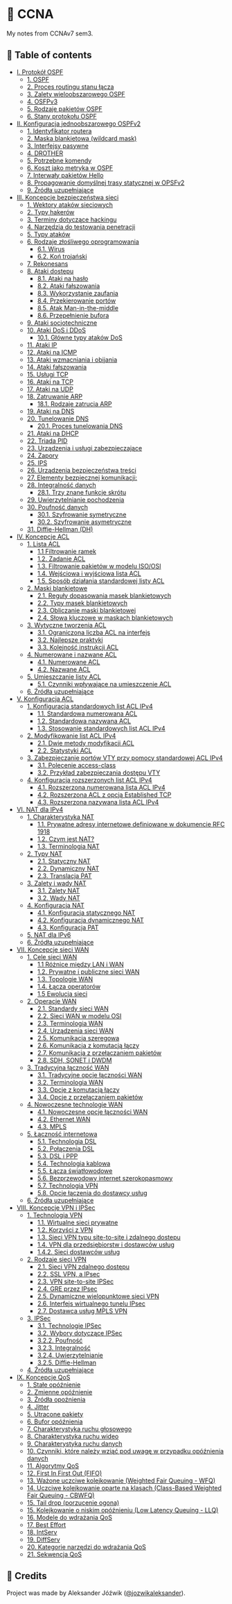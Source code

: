 # 📝 CCNA

My notes from CCNAv7 sem3.

## 📜 Table of contents

<ul>
<li><a href="#i.-protokół-ospf">I. Protokół OSPF</a>
<ul>
<li><a href="#ospf">1. OSPF</a></li>
<li><a href="#proces-routingu-stanu-łącza">2. Proces routingu stanu łącza</a></li>
<li><a href="#zalety-wieloobszarowego-ospf">3. Zalety wieloobszarowego OSPF</a></li>
<li><a href="#osfpv3">4. OSFPv3</a></li>
<li><a href="#rodzaje-pakietów-ospf">5. Rodzaje pakietów OSPF</a></li>
<li><a href="#stany-protokołu-ospf">6. Stany protokołu OSPF</a></li>
</ul></li>
<li><a href="#ii.-konfiguracja-jednoobszarowego-ospfv2">II. Konfiguracja jednoobszarowego OSPFv2</a>
<ul>
<li><a href="#identyfikator-routera">1. Identyfikator routera</a></li>
<li><a href="#maska-blankietowa-wildcard-mask">2. Maska blankietowa (wildcard mask)</a></li>
<li><a href="#interfejsy-pasywne">3. Interfejsy pasywne</a></li>
<li><a href="#drother">4. DROTHER</a></li>
<li><a href="#potrzebne-komendy">5. Potrzebne komendy</a></li>
<li><a href="#koszt-jako-metryka-w-ospf">6. Koszt jako metryka w OSPF</a></li>
<li><a href="#interwały-pakietów-hello">7. Interwały pakietów Hello</a></li>
<li><a href="#propagowanie-domyślnej-trasy-statycznej-w-opsfv2">8. Propagowanie domyślnej trasy statycznej w OPSFv2</a></li>
<li><a href="#źródła-uzupełniające">9. Źródła uzupełniające</a></li>
</ul></li>
<li><a href="#iii.-koncepcje-bezpieczeństwa-sieci">III. Koncepcje bezpieczeństwa sieci</a>
<ul>
<li><a href="#wektory-ataków-sieciowych">1. Wektory ataków sieciowych</a></li>
<li><a href="#typy-hakerów">2. Typy hakerów</a></li>
<li><a href="#terminy-dotyczące-hackingu">3. Terminy dotyczące hackingu</a></li>
<li><a href="#narzędzia-do-testowania-penetracji">4. Narzędzia do testowania penetracji</a></li>
<li><a href="#typy-ataków">5. Typy ataków</a></li>
<li><a href="#rodzaje-złośliwego-oprogramowania">6. Rodzaje złośliwego oprogramowania</a>
<ul>
<li><a href="#wirus">6.1. Wirus</a></li>
<li><a href="#koń-trojański">6.2. Koń trojański</a></li>
</ul></li>
<li><a href="#rekonesans">7. Rekonesans</a></li>
<li><a href="#ataki-dostępu">8. Ataki dostępu</a>
<ul>
<li><a href="#ataki-na-hasło">8.1. Ataki na hasło</a></li>
<li><a href="#ataki-fałszowania">8.2. Ataki fałszowania</a></li>
<li><a href="#wykorzystanie-zaufania">8.3. Wykorzystanie zaufania</a></li>
<li><a href="#przekierowanie-portów">8.4. Przekierowanie portów</a></li>
<li><a href="#atak-man-in-the-middle">8.5. Atak Man-in-the-middle</a></li>
<li><a href="#przepełnienie-bufora">8.6. Przepełnienie bufora</a></li>
</ul></li>
<li><a href="#ataki-socjotechniczne">9. Ataki socjotechniczne</a></li>
<li><a href="#ataki-dos-i-ddos">10. Ataki DoS i DDoS</a>
<ul>
<li><a href="#główne-typy-ataków-dos">10.1. Główne typy ataków DoS</a></li>
</ul></li>
<li><a href="#ataki-ip">11. Ataki IP</a></li>
<li><a href="#ataki-na-icmp">12. Ataki na ICMP</a></li>
<li><a href="#ataki-wzmacniania-i-obijania">13. Ataki wzmacniania i obijania</a></li>
<li><a href="#ataki-fałszowania-1">14. Ataki fałszowania</a></li>
<li><a href="#usługi-tcp">15. Usługi TCP</a></li>
<li><a href="#ataki-na-tcp">16. Ataki na TCP</a></li>
<li><a href="#ataki-na-udp">17. Ataki na UDP</a></li>
<li><a href="#zatruwanie-arp">18. Zatruwanie ARP</a>
<ul>
<li><a href="#rodzaje-zatrucia-arp">18.1. Rodzaje zatrucia ARP</a></li>
</ul></li>
<li><a href="#ataki-na-dns">19. Ataki na DNS</a></li>
<li><a href="#tunelowanie-dns">20. Tunelowanie DNS</a>
<ul>
<li><a href="#proces-tunelowania-dns">20.1. Proces tunelowania DNS</a></li>
</ul></li>
<li><a href="#ataki-na-dhcp">21. Ataki na DHCP</a></li>
<li><a href="#triada-pid">22. Triada PID</a></li>
<li><a href="#urządzenia-i-usługi-zabezpieczające">23. Urządzenia i usługi zabezpieczające</a></li>
<li><a href="#zapory">24. Zapory</a></li>
<li><a href="#ips">25. IPS</a></li>
<li><a href="#urządzenia-bezpieczeństwa-treści">26. Urządzenia bezpieczeństwa treści</a></li>
<li><a href="#elementy-bezpiecznej-komunikacji">27. Elementy bezpiecznej komunikacji:</a></li>
<li><a href="#integralność-danych">28. Integralność danych</a>
<ul>
<li><a href="#trzy-znane-funkcje-skrótu">28.1. Trzy znane funkcje skrótu</a></li>
</ul></li>
<li><a href="#uwierzytelnianie-pochodzenia">29. Uwierzytelnianie pochodzenia</a></li>
<li><a href="#poufność-danych">30. Poufność danych</a>
<ul>
<li><a href="#szyfrowanie-symetryczne">30.1. Szyfrowanie symetryczne</a></li>
<li><a href="#szyfrowanie-asymetryczne">30.2. Szyfrowanie asymetryczne</a></li>
</ul></li>
<li><a href="#diffie-hellman-dh">31. Diffie-Hellman (DH)</a></li>
</ul></li>
<li><a href="#iv.-koncepcje-acl">IV. Koncepcje ACL</a>
<ul>
<li><a href="#lista-acl">1. Lista ACL</a>
<ul>
<li><a href="#filtrowanie-ramek">1.1 Filtrowanie ramek</a></li>
<li><a href="#zadanie-acl">1.2. Zadanie ACL</a></li>
<li><a href="#filtrowanie-pakietów-w-modelu-isoosi">1.3. Filtrowanie pakietów w modelu ISO/OSI</a></li>
<li><a href="#wejściowa-i-wyjściowa-lista-acl">1.4. Wejściowa i wyjściowa lista ACL</a></li>
<li><a href="#sposób-działania-standardowej-listy-acl">1.5. Sposób działania standardowej listy ACL</a></li>
</ul></li>
<li><a href="#maski-blankietowe">2. Maski blankietowe</a>
<ul>
<li><a href="#reguły-dopasowania-masek-blankietowych">2.1. Reguły dopasowania masek blankietowych</a></li>
<li><a href="#typy-masek-blankietowych">2.2. Typy masek blankietowych</a></li>
<li><a href="#obliczanie-maski-blankietowej">2.3. Obliczanie maski blankietowej</a></li>
<li><a href="#słowa-kluczowe-w-maskach-blankietowych">2.4. Słowa kluczowe w maskach blankietowych</a></li>
</ul></li>
<li><a href="#wytyczne-tworzenia-acl">3. Wytyczne tworzenia ACL</a>
<ul>
<li><a href="#ograniczona-liczba-acl-na-interfejs">3.1. Ograniczona liczba ACL na interfejs</a></li>
<li><a href="#najlepsze-praktyki">3.2. Najlepsze praktyki</a></li>
<li><a href="#kolejność-instrukcji-acl">3.3. Kolejność instrukcji ACL</a></li>
</ul></li>
<li><a href="#numerowane-i-nazwane-acl">4. Numerowane i nazwane ACL</a>
<ul>
<li><a href="#numerowane-acl">4.1. Numerowane ACL</a></li>
<li><a href="#nazwane-acl">4.2. Nazwane ACL</a></li>
</ul></li>
<li><a href="#umieszczanie-listy-acl">5. Umieszczanie listy ACL</a>
<ul>
<li><a href="#czynniki-wpływające-na-umieszczenie-acl">5.1. Czynniki wpływające na umieszczenie ACL</a></li>
</ul></li>
<li><a href="#źródła-uzupełniające-1">6. Źródła uzupełniające</a></li>
</ul></li>
<li><a href="#v.-konfiguracja-acl">V. Konfiguracja ACL</a>
<ul>
<li><a href="#konfiguracja-standardowych-list-acl-ipv4">1. Konfiguracja standardowych list ACL IPv4</a>
<ul>
<li><a href="#standardowa-numerowana-acl">1.1. Standardowa numerowana ACL</a></li>
<li><a href="#standardowa-nazywana-acl">1.2. Standardowa nazywana ACL</a></li>
<li><a href="#stosowanie-standardowych-list-acl-ipv4">1.3. Stosowanie standardowych list ACL IPv4</a></li>
</ul></li>
<li><a href="#modyfikowanie-list-acl-ipv4">2. Modyfikowanie list ACL IPv4</a>
<ul>
<li><a href="#dwie-metody-modyfikacji-acl">2.1. Dwie metody modyfikacji ACL</a></li>
<li><a href="#statystyki-acl">2.2. Statystyki ACL</a></li>
</ul></li>
<li><a href="#zabezpieczanie-portów-vty-przy-pomocy-standardowej-acl-ipv4">3. Zabezpieczanie portów VTY przy pomocy standardowej ACL IPv4</a>
<ul>
<li><a href="#polecenie-access-class">3.1. Polecenie access-class</a></li>
<li><a href="#przykład-zabezpieczania-dostępu-vty">3.2. Przykład zabezpieczania dostępu VTY</a></li>
</ul></li>
<li><a href="#konfiguracja-rozszerzonych-list-acl-ipv4">4. Konfiguracja rozszerzonych list ACL IPv4</a>
<ul>
<li><a href="#rozszerzona-numerowana-lista-acl-ipv4">4.1. Rozszerzona numerowana lista ACL IPv4</a></li>
<li><a href="#rozszerzona-acl-z-opcją-established-tcp">4.2. Rozszerzona ACL z opcją Established TCP</a></li>
<li><a href="#rozszerzona-nazywana-lista-acl-ipv4">4.3. Rozszerzona nazywana lista ACL IPv4</a></li>
</ul></li>
</ul></li>
<li><a href="#vi.-nat-dla-ipv4">VI. NAT dla IPv4</a>
<ul>
<li><a href="#charakterystyka-nat">1. Charakterystyka NAT</a>
<ul>
<li><a href="#prywatne-adresy-internetowe-definiowane-w-dokumencie-rfc-1918">1.1. Prywatne adresy internetowe definiowane w dokumencie RFC 1918</a></li>
<li><a href="#czym-jest-nat">1.2. Czym jest NAT?</a></li>
<li><a href="#terminologia-nat">1.3. Terminologia NAT</a></li>
</ul></li>
<li><a href="#typy-nat">2. Typy NAT</a>
<ul>
<li><a href="#statyczny-nat">2.1. Statyczny NAT</a></li>
<li><a href="#dynamiczny-nat">2.2. Dynamiczny NAT</a></li>
<li><a href="#translacja-pat">2.3. Translacja PAT</a></li>
</ul></li>
<li><a href="#zalety-i-wady-nat">3. Zalety i wady NAT</a>
<ul>
<li><a href="#zalety-nat">3.1. Zalety NAT</a></li>
<li><a href="#wady-nat">3.2. Wady NAT</a></li>
</ul></li>
<li><a href="#konfiguracja-nat">4. Konfiguracja NAT</a>
<ul>
<li><a href="#konfiguracja-statycznego-nat">4.1. Konfiguracja statycznego NAT</a></li>
<li><a href="#konfiguracja-dynamicznego-nat">4.2. Konfiguracja dynamicznego NAT</a></li>
<li><a href="#konfiguracja-pat">4.3. Konfiguracja PAT</a></li>
</ul></li>
<li><a href="#nat-dla-ipv6">5. NAT dla IPv6</a></li>
<li><a href="#źródła-uzupełniające-2">6. Źródła uzupełniające</a></li>
</ul></li>
<li><a href="#vii.-koncepcje-sieci-wan">VII. Koncepcje sieci WAN</a>
<ul>
<li><a href="#cele-sieci-wan">1. Cele sieci WAN</a>
<ul>
<li><a href="#różnice-między-lan-i-wan">1.1 Różnice między LAN i WAN</a></li>
<li><a href="#prywatne-i-publiczne-sieci-wan">1.2. Prywatne i publiczne sieci WAN</a></li>
<li><a href="#topologie-wan">1.3. Topologie WAN</a></li>
<li><a href="#łącza-operatorów">1.4. Łącza operatorów</a></li>
<li><a href="#ewolucja-sieci">1.5 Ewolucja sieci</a></li>
</ul></li>
<li><a href="#operacje-wan">2. Operacje WAN</a>
<ul>
<li><a href="#standardy-sieci-wan">2.1. Standardy sieci WAN</a></li>
<li><a href="#sieci-wan-w-modelu-osi">2.2. Sieci WAN w modelu OSI</a></li>
<li><a href="#terminologia-wan">2.3. Terminologia WAN</a></li>
<li><a href="#urządzenia-sieci-wan">2.4. Urządzenia sieci WAN</a></li>
<li><a href="#komunikacja-szeregowa">2.5. Komunikacja szeregowa</a></li>
<li><a href="#komunikacja-z-komutacją-łączy">2.6. Komunikacja z komutacją łączy</a></li>
<li><a href="#komunikacja-z-przełączaniem-pakietów">2.7. Komunikacja z przełączaniem pakietów</a></li>
<li><a href="#sdh-sonet-i-dwdm">2.8. SDH, SONET i DWDM</a></li>
</ul></li>
<li><a href="#tradycyjna-łączność-wan">3. Tradycyjna łączność WAN</a>
<ul>
<li><a href="#tradycyjne-opcje-łączności-wan">3.1. Tradycyjne opcje łączności WAN</a></li>
<li><a href="#terminologia-wan-1">3.2. Terminologia WAN</a></li>
<li><a href="#opcje-z-komutacją-łączy">3.3. Opcje z komutacją łączy</a></li>
<li><a href="#opcje-z-przełączaniem-pakietów">3.4. Opcje z przełączaniem pakietów</a></li>
</ul></li>
<li><a href="#nowoczesne-technologie-wan">4. Nowoczesne technologie WAN</a>
<ul>
<li><a href="#nowoczesne-opcje-łączności-wan">4.1. Nowoczesne opcje łączności WAN</a></li>
<li><a href="#ethernet-wan">4.2. Ethernet WAN</a></li>
<li><a href="#mpls">4.3. MPLS</a></li>
</ul></li>
<li><a href="#łączność-internetowa">5. Łączność internetowa</a>
<ul>
<li><a href="#technologia-dsl">5.1. Technologia DSL</a></li>
<li><a href="#połączenia-dsl">5.2. Połączenia DSL</a></li>
<li><a href="#dsl-i-ppp">5.3. DSL i PPP</a></li>
<li><a href="#technologia-kablowa">5.4. Technologia kablowa</a></li>
<li><a href="#łącza-światłowodowe">5.5. Łącza światłowodowe</a></li>
<li><a href="#bezprzewodowy-internet-szerokopasmowy">5.6. Bezprzewodowy internet szerokopasmowy</a></li>
<li><a href="#technologia-vpn">5.7. Technologia VPN</a></li>
<li><a href="#opcje-łączenia-do-dostawcy-usług">5.8. Opcje łączenia do dostawcy usług</a></li>
</ul></li>
<li><a href="#źródła-uzupełniające-3">6. Źródła uzupełniające</a></li>
</ul></li>
<li><a href="#viii.-koncepcje-vpn-i-ipsec">VIII. Koncepcje VPN i IPSec</a>
<ul>
<li><a href="#technologia-vpn-1">1. Technologia VPN</a>
<ul>
<li><a href="#wirtualne-sieci-prywatne">1.1. Wirtualne sieci prywatne</a></li>
<li><a href="#korzyści-z-vpn">1.2. Korzyści z VPN</a></li>
<li><a href="#sieci-vpn-typu-site-to-site-i-zdalnego-dostepu">1.3. Sieci VPN typu site-to-site i zdalnego dostepu</a></li>
<li><a href="#vpn-dla-przedsiębiorstw-i-dostawców-usług">1.4. VPN dla przedsiębiorstw i dostawców usług</a></li>
<li><a href="#sieci-dostawców-usług">1.4.2. Sieci dostawców usług</a></li>
</ul></li>
<li><a href="#rodzaje-sieci-vpn">2. Rodzaje sieci VPN</a>
<ul>
<li><a href="#sieci-vpn-zdalnego-dostępu">2.1. Sieci VPN zdalnego dostępu</a></li>
<li><a href="#ssl-vpn-a-ipsec">2.2. SSL VPN, a IPsec</a></li>
<li><a href="#vpn-site-to-site-ipsec">2.3. VPN site-to-site IPSec</a></li>
<li><a href="#gre-przez-ipsec">2.4. GRE przez IPsec</a></li>
<li><a href="#dynamiczne-wielopunktowe-sieci-vpn">2.5. Dynamiczne wielopunktowe sieci VPN</a></li>
<li><a href="#interfejs-wirtualnego-tunelu-ipsec">2.6. Interfejs wirtualnego tunelu IPsec</a></li>
<li><a href="#dostawca-usług-mpls-vpn">2.7. Dostawca usług MPLS VPN</a></li>
</ul></li>
<li><a href="#ipsec">3. IPSec</a>
<ul>
<li><a href="#technologie-ipsec">3.1. Technologie IPSec</a></li>
<li><a href="#wybory-dotyczące-ipsec">3.2. Wybory dotyczące IPSec</a></li>
<li><a href="#poufność">3.2.2. Poufność</a></li>
<li><a href="#integralność">3.2.3. Integralność</a></li>
<li><a href="#uwierzytelnianie">3.2.4. Uwierzytelnianie</a></li>
<li><a href="#diffie-hellman">3.2.5. Diffie-Hellman</a></li>
</ul></li>
<li><a href="#źródła-uzupełniające-4">4. Źródła uzupełniające</a></li>
</ul></li>
<li><a href="#ix.-koncepcje-qos">IX. Koncepcje QoS</a>
<ul>
<li><a href="#stałe-opóźnienie">1. Stałe opóźnienie</a></li>
<li><a href="#zmienne-opóźnienie">2. Zmienne opóźnienie</a></li>
<li><a href="#źródła-opoźnienia">3. Źródła opoźnienia</a></li>
<li><a href="#jitter">4. Jitter</a></li>
<li><a href="#utracone-pakiety">5. Utracone pakiety</a></li>
<li><a href="#bufor-opóźnienia">6. Bufor opóźnienia</a></li>
<li><a href="#charakterystyka-ruchu-głosowego">7. Charakterystyka ruchu głosowego</a></li>
<li><a href="#charakterystyka-ruchu-wideo">8. Charakterystyka ruchu wideo</a></li>
<li><a href="#charakterystyka-ruchu-danych">9. Charakterystyka ruchu danych</a></li>
<li><a href="#czynniki-które-należy-wziąć-pod-uwagę-w-przypadku-opóźnienia-danych">10. Czynniki, które należy wziąć pod uwagę w przypadku opóźnienia danych</a></li>
<li><a href="#algorytmy-qos">11. Algorytmy QoS</a></li>
<li><a href="#first-in-first-out-fifo">12. First In First Out (FIFO)</a></li>
<li><a href="#ważone-uczciwe-kolejkowanie-weighted-fair-queuing---wfq">13. Ważone uczciwe kolejkowanie (Weighted Fair Queuing - WFQ)</a></li>
<li><a href="#uczciwe-kolejkowanie-oparte-na-klasach-class-based-weighted-fair-queuing---cbwfq">14. Uczciwe kolejkowanie oparte na klasach (Class-Based Weighted Fair Queuing - CBWFQ)</a></li>
<li><a href="#tail-drop-porzucenie-ogona">15. Tail drop (porzucenie ogona)</a></li>
<li><a href="#kolejkowanie-o-niskim-opóźnieniu-low-latency-queuing---llq">15. Kolejkowanie o niskim opóźnieniu (Low Latency Queuing - LLQ)</a></li>
<li><a href="#modele-do-wdrażania-qos">16. Modele do wdrażania QoS</a></li>
<li><a href="#best-effort">17. Best Effort</a></li>
<li><a href="#intserv">18. IntServ</a></li>
<li><a href="#diffserv">19. DiffServ</a></li>
<li><a href="#kategorie-narzędzi-do-wdrażania-qos">20. Kategorie narzędzi do wdrażania QoS</a></li>
<li><a href="#sekwencja-qos">21. Sekwencja QoS</a></li>
</ul></li>
</ul>

## 👤 Credits
Project was made by Aleksander Jóźwik ([@jozwikaleksander](https://github.com/jozwikaleksander)).